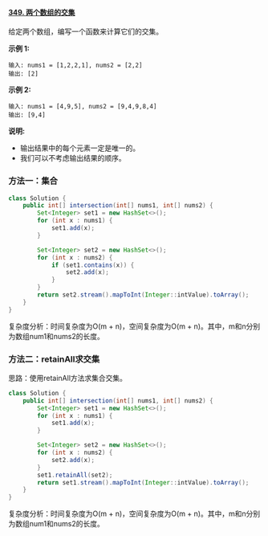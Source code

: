#### [349. 两个数组的交集](https://leetcode-cn.com/problems/intersection-of-two-arrays/)

给定两个数组，编写一个函数来计算它们的交集。

**示例 1:**

```
输入: nums1 = [1,2,2,1], nums2 = [2,2]
输出: [2]
```

**示例 2:**

```
输入: nums1 = [4,9,5], nums2 = [9,4,9,8,4]
输出: [9,4]
```

**说明:**

- 输出结果中的每个元素一定是唯一的。
- 我们可以不考虑输出结果的顺序。

### 方法一：集合

```java
class Solution {
    public int[] intersection(int[] nums1, int[] nums2) {
        Set<Integer> set1 = new HashSet<>();
        for (int x : nums1) {
            set1.add(x);
        }

        Set<Integer> set2 = new HashSet<>();
        for (int x : nums2) {
            if (set1.contains(x)) {
                set2.add(x);
            }
        }
        return set2.stream().mapToInt(Integer::intValue).toArray();
    }
}
```

复杂度分析：时间复杂度为O(m + n)，空间复杂度为O(m + n)。其中，m和n分别为数组num1和nums2的长度。

### 方法二：retainAll求交集

思路：使用retainAll方法求集合交集。

```java
class Solution {
    public int[] intersection(int[] nums1, int[] nums2) {
        Set<Integer> set1 = new HashSet<>();
        for (int x : nums1) {
            set1.add(x);
        }

        Set<Integer> set2 = new HashSet<>();
        for (int x : nums2) {
            set2.add(x);
        }
        set1.retainAll(set2);
        return set1.stream().mapToInt(Integer::intValue).toArray();
    }
}
```

复杂度分析：时间复杂度为O(m + n)，空间复杂度为O(m + n)。其中，m和n分别为数组num1和nums2的长度。